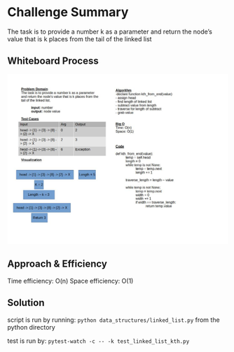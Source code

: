 # Challenge Summary

The task is to provide a number k as a parameter and return the node’s value that is k places from the tail of the linked list

## Whiteboard Process

![Challenge 07 whiteboard](challeng07_wb.jpg)

## Approach & Efficiency

Time efficiency: O(n)
Space efficiency: O(1)

## Solution

script is run by running: `python data_structures/linked_list.py`
from the python directory

test is run by: `pytest-watch -c -- -k test_linked_list_kth.py`
